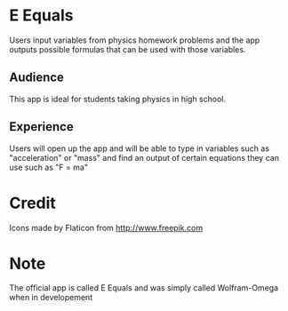 # E Equals
Users input variables from physics homework problems and the app outputs possible formulas that can be used with those variables.  
## Audience
This app is ideal for students taking physics in high school. 
## Experience
Users will open up the app and will be able to type in variables such as "acceleration" or "mass" and find an output of certain equations they can use such as "F = ma"
# Credit
Icons made by Flaticon from http://www.freepik.com
# Note
The official app is called E Equals and was simply called Wolfram-Omega when in developement
